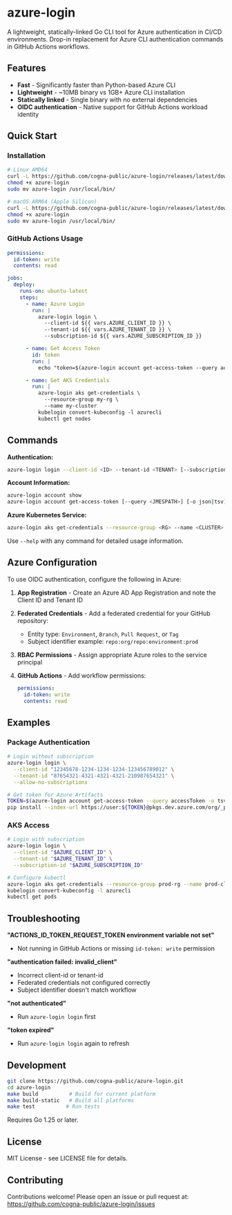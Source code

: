 # azure-login

A lightweight, statically-linked Go CLI tool for Azure authentication in CI/CD environments. Drop-in replacement for Azure CLI authentication commands in GitHub Actions workflows.

## Features

- **Fast** - Significantly faster than Python-based Azure CLI
- **Lightweight** - ~10MB binary vs 1GB+ Azure CLI installation
- **Statically linked** - Single binary with no external dependencies
- **OIDC authentication** - Native support for GitHub Actions workload identity

## Quick Start

### Installation

```bash
# Linux AMD64
curl -L https://github.com/cogna-public/azure-login/releases/latest/download/azure-login-linux-amd64 -o azure-login
chmod +x azure-login
sudo mv azure-login /usr/local/bin/

# macOS ARM64 (Apple Silicon)
curl -L https://github.com/cogna-public/azure-login/releases/latest/download/azure-login-darwin-arm64 -o azure-login
chmod +x azure-login
sudo mv azure-login /usr/local/bin/
```

### GitHub Actions Usage

```yaml
permissions:
  id-token: write
  contents: read

jobs:
  deploy:
    runs-on: ubuntu-latest
    steps:
      - name: Azure Login
        run: |
          azure-login login \
            --client-id ${{ vars.AZURE_CLIENT_ID }} \
            --tenant-id ${{ vars.AZURE_TENANT_ID }} \
            --subscription-id ${{ vars.AZURE_SUBSCRIPTION_ID }}

      - name: Get Access Token
        id: token
        run: |
          echo "token=$(azure-login account get-access-token --query accessToken -o tsv)" >> $GITHUB_OUTPUT

      - name: Get AKS Credentials
        run: |
          azure-login aks get-credentials \
            --resource-group my-rg \
            --name my-cluster
          kubelogin convert-kubeconfig -l azurecli
          kubectl get nodes
```

## Commands

**Authentication:**
```bash
azure-login login --client-id <ID> --tenant-id <TENANT> [--subscription-id <SUB>]
```

**Account Information:**
```bash
azure-login account show
azure-login account get-access-token [--query <JMESPATH>] [-o json|tsv]
```

**Azure Kubernetes Service:**
```bash
azure-login aks get-credentials --resource-group <RG> --name <CLUSTER>
```

Use `--help` with any command for detailed usage information.

## Azure Configuration

To use OIDC authentication, configure the following in Azure:

1. **App Registration** - Create an Azure AD App Registration and note the Client ID and Tenant ID

2. **Federated Credentials** - Add a federated credential for your GitHub repository:
   - Entity type: `Environment`, `Branch`, `Pull Request`, or `Tag`
   - Subject identifier example: `repo:org/repo:environment:prod`

3. **RBAC Permissions** - Assign appropriate Azure roles to the service principal

4. **GitHub Actions** - Add workflow permissions:
   ```yaml
   permissions:
     id-token: write
     contents: read
   ```

## Examples

### Package Authentication

```bash
# Login without subscription
azure-login login \
  --client-id "12345678-1234-1234-1234-123456789012" \
  --tenant-id "87654321-4321-4321-4321-210987654321" \
  --allow-no-subscriptions

# Get token for Azure Artifacts
TOKEN=$(azure-login account get-access-token --query accessToken -o tsv)
pip install --index-url https://user:${TOKEN}@pkgs.dev.azure.com/org/_packaging/feed/pypi/simple/ package
```

### AKS Access

```bash
# Login with subscription
azure-login login \
  --client-id "$AZURE_CLIENT_ID" \
  --tenant-id "$AZURE_TENANT_ID" \
  --subscription-id "$AZURE_SUBSCRIPTION_ID"

# Configure kubectl
azure-login aks get-credentials --resource-group prod-rg --name prod-cluster
kubelogin convert-kubeconfig -l azurecli
kubectl get pods
```

## Troubleshooting

**"ACTIONS_ID_TOKEN_REQUEST_TOKEN environment variable not set"**
- Not running in GitHub Actions or missing `id-token: write` permission

**"authentication failed: invalid_client"**
- Incorrect client-id or tenant-id
- Federated credentials not configured correctly
- Subject identifier doesn't match workflow

**"not authenticated"**
- Run `azure-login login` first

**"token expired"**
- Run `azure-login login` again to refresh

## Development

```bash
git clone https://github.com/cogna-public/azure-login.git
cd azure-login
make build          # Build for current platform
make build-static   # Build all platforms
make test          # Run tests
```

Requires Go 1.25 or later.

## License

MIT License - see LICENSE file for details.

## Contributing

Contributions welcome! Please open an issue or pull request at:
https://github.com/cogna-public/azure-login/issues

